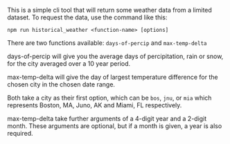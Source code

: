 This is a simple cli tool that will return some weather data from a limited dataset.  To request the data, use the command like this:

`npm run historical_weather <function-name> [options]`

There are two functions available: `days-of-percip` and `max-temp-delta`

days-of-percip will give you the average days of percipitation, rain or snow, for the city averaged over a 10 year period.

max-temp-delta will give the day of largest temperature difference for the chosen city in the chosen date range.

Both take a city as their first option, which can be `bos`, `jnu`, or `mia` which represents Boston, MA, Juno, AK and Miami, FL respectively.

max-temp-delta take further arguments of a 4-digit year and a 2-digit month.  These arguments are optional, but if a month is given, a year is also required.

